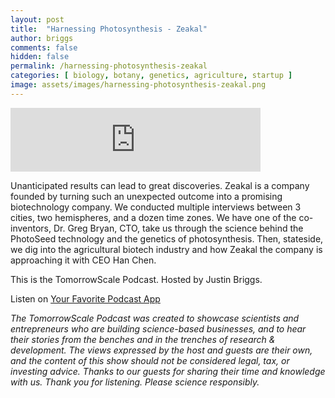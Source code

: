 ```yaml
---
layout: post
title:  "Harnessing Photosynthesis - Zeakal"
author: briggs
comments: false
hidden: false
permalink: /harnessing-photosynthesis-zeakal
categories: [ biology, botany, genetics, agriculture, startup ]
image: assets/images/harnessing-photosynthesis-zeakal.png
---
```


<iframe src="https://anchor.fm/tomorrowscale/embed/episodes/Harnessing-Photosynthesis---Zeakal-e7sacl" height="102px" width="400px" frameborder="0" scrolling="no"></iframe>

Unanticipated results can lead to great discoveries. Zeakal is a company founded by turning such an unexpected outcome into a promising biotechnology company. We conducted multiple interviews between 3 cities, two hemispheres, and a dozen time zones. We have one of the co-inventors, Dr. Greg Bryan, CTO, take us through the science behind the PhotoSeed technology and the genetics of photosynthesis. Then, stateside, we dig into the agricultural biotech industry and how Zeakal the company is approaching it with CEO Han Chen.

This is the TomorrowScale Podcast. Hosted by Justin Briggs.

Listen on [Your Favorite Podcast App](https://anchor.fm/tomorrowscale/)

*The TomorrowScale Podcast was created to showcase scientists and entrepreneurs who are building science-based businesses, and to hear their stories from the benches and in the trenches of research & development. The views expressed by the host and guests are their own, and the content of this show should not be considered legal, tax, or investing advice. Thanks to our guests for sharing their time and knowledge with us. Thank you for listening. Please science responsibly.*